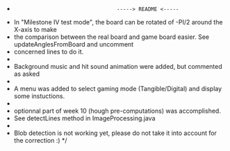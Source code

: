  * 										-----> README <-----
 * In "Milestone IV test mode", the board can be rotated of -PI/2 around the X-axis to make 
 * the comparison between the real board and game board easier. See updateAnglesFromBoard and uncomment
 * concerned lines to do it.
 *
 * Background music and hit sound animation were added, but commented as asked
 * 
 * A menu was added to select gaming mode (Tangible/Digital) and display some instuctions.
 * 
 * optionnal part of week 10 (hough pre-computations) was accomplished.
 * See detectLines method in ImageProcessing.java
 * 
 * Blob detection is not working yet, please do not take it into account for the correction :)
 */
